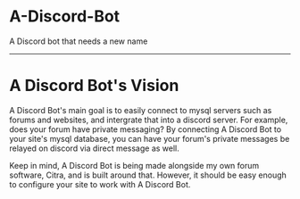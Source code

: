 # A-Discord-Bot
A Discord bot that needs a new name

-------------------------
# A Discord Bot's Vision <br>
A Discord Bot's main goal is to easily connect to mysql servers such as forums and websites, and intergrate that into a discord server. For example, does your forum have private messaging? By connecting A Discord Bot to your site's mysql database, you can have your forum's private messages be relayed on discord via direct message as well.

Keep in mind, A Discord Bot is being made alongside my own forum software, Citra, and is built around that. However, it should be easy enough to configure your site to work with A Discord Bot.
